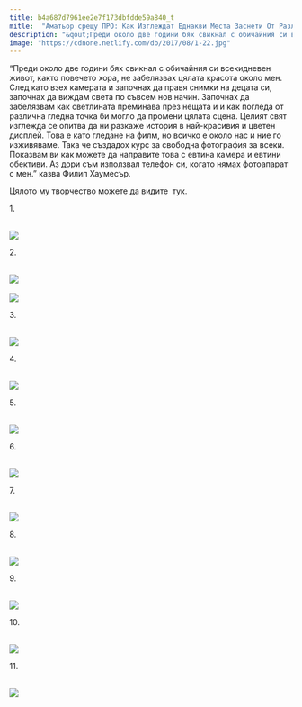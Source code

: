 ```yaml
---
title: b4a687d7961ee2e7f173dbfdde59a840_t
mitle:  "Аматьор срещу ПРО: Как Изглеждат Еднакви Места Заснети От Различни Фотографи!"
description: "&qout;Преди около две години бях свикнал с обичайния си всекидневен живот, както повечето хора, не забелязвах цялата красота около мен. След като взех камерата и започна�"
image: "https://cdnone.netlify.com/db/2017/08/1-22.jpg"
---
```


 <p>“Преди около две години бях свикнал с обичайния си всекидневен живот, както повечето хора, не забелязвах цялата красота около мен. След като взех камерата и започнах да правя снимки на децата си, започнах да виждам света по съвсем нов начин. Започнах да забелязвам как светлината преминава през нещата и и как погледа от различна гледна точка би могло да промени цялата сцена. Целият свят изглежда се опитва да ни разкаже история в най-красивия и цветен дисплей. Това е като гледане на филм, но всичко е около нас и ние го изживяваме. Така че създадох курс за свободна фотография за всеки. Показвам ви как можете да направите това с евтина камера и евтини обективи. Аз дори съм използвал телефон си, когато нямах фотоапарат с мен.” казва Филип Хаумесър.</p>       <p>Цялото му творчество можете да видите  тук.</p> <p>1.</p> <p> <br/><img src="https://cdnone.netlify.com/db/2017/08/1-22.jpg"/><br/></p>      <p>2.</p> <p> <br/><img src="https://cdnone.netlify.com/db/2017/08/2-21.jpg"/><br/> <br/><img src="https://cdnone.netlify.com/db/2017/08/11-17.jpg"/><br/></p> <p>3.</p> <p> <br/><img src="https://cdnone.netlify.com/db/2017/08/3-24.jpg"/><br/></p>       <p>4.</p> <p> <br/><img src="https://cdnone.netlify.com/db/2017/08/4-21.jpg"/><br/></p> <p>5.</p> <p> <br/><img src="https://cdnone.netlify.com/db/2017/08/5-21.jpg"/><br/></p> <p>6.</p> <p> <br/><img src="https://cdnone.netlify.com/db/2017/08/6-21.jpg"/><br/></p>      <p>7.</p> <p> <br/><img src="https://cdnone.netlify.com/db/2017/08/7-21.jpg"/><br/></p> <p>8.</p> <p> <br/><img src="https://cdnone.netlify.com/db/2017/08/8-23.jpg"/><br/></p>       <p>9.</p> <p> <br/><img src="https://cdnone.netlify.com/db/2017/08/9-22.jpg"/><br/></p> <p>10.</p> <p> <br/><img src="https://cdnone.netlify.com/db/2017/08/10-18.jpg"/><br/></p>  <p>11.</p> <p> <br/><img src="https://cdnone.netlify.com/db/2017/08/11-17.jpg"/><br/></p>       